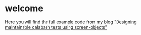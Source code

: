 welcome
==============================
Here you will find the full example code from my blog ["Designing maintainable calabash tests using screen-objects"](http://rubygemtsl.com/2014/01/06/designing-maintainable-calabash-tests-using-screen-objects-2/)

